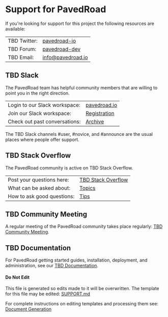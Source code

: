 # Support for PavedRoad
If you're looking for support for this project the following resources are available:

| | |
|-|-|
|TBD Twitter:|[pavedroad-io](https://twitter.com/pavedroad_io)|
|TBD Forum:|[pavedroad-dev](https://groups.google.com/forum/#!forum/pavedroad-dev)|
|TBD Email:|[info@pavedroad.io](mailto:info@pavedroad.io)|

## TBD Slack
The PavedRoad team has helpful community members that are
willing to point you in the right direction.

| | |
|-|-|
|Login to our Slack workspace:|[pavedroad.io](https://pavedroadio.slack.com)|
|Join our Slack workspace:|[Registration](https://slack.pavedroad.io)|
|Check out past conversations:|[Archive](https://pavedroadio.slackarchive.com)|

The TBD Slack channels #user, #novice, and #announce are the usual places
where people offer support.


## TBD Stack Overflow
The PavedRoad community is active on TBD Stack Overflow.

| | |
|-|-|
|Post your questions here:|[TBD Stack Overflow](http://stackoverflow.com/questions/tagged/pavedroad)|
|What can be asked about:|[Topics](http://stackoverflow.com/help/on-topic)|
|How to ask good questions:|[Tips](http://stackoverflow.com/help/how-to-ask)|


## TBD Community Meeting 
A regular meeting of the PavedRoad community takes place regularly:
[TBD Community Meeting](/MEETING.md).


## TBD Documentation 
For PavedRoad getting started guides, installation, deployment,
and administration, see our [TBD Documentation](https://github.com/pavedroad-io/kevlar-repo/blob/master/docs).


#### Do Not Edit
This file is generated so edits made to it will be overwritten.
The template for this file may be edited:
[SUPPORT.md](/assets/templates/oss-default/SUPPORT.md)

For complete instructions on editing templates and processing them see:
[Document Generation](/assets/README.md)
